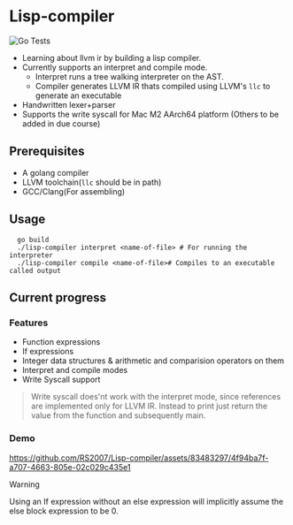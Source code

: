 # Lisp-compiler
![Go Tests](https://github.com/<your-username>/<your-repo>/actions/workflows/go-tests.yml/badge.svg)


- Learning about llvm ir by building a lisp compiler.
- Currently supports an interpret and compile mode.
  - Interpret runs a tree walking interpreter on the AST.
  - Compiler generates LLVM IR thats compiled using LLVM's `llc` to generate an executable
- Handwritten lexer+parser
- Supports the write syscall for Mac M2 AArch64 platform (Others to be added in due course)

## Prerequisites

- A golang compiler
- LLVM toolchain(`llc` should be in path)
- GCC/Clang(For assembling)

## Usage

```
  go build
  ./lisp-compiler interpret <name-of-file> # For running the interpreter
  ./lisp-compiler compile <name-of-file># Compiles to an executable called output
```

## Current progress

### Features

- Function expressions
- If expressions
- Integer data structures & arithmetic and comparision operators on them
- Interpret and compile modes
- Write Syscall support

> Write syscall does'nt work with the interpret mode, since references are implemented only for LLVM IR. Instead to print just return the value from the function and subsequently main.

### Demo


https://github.com/RS2007/Lisp-compiler/assets/83483297/4f94ba7f-a707-4663-805e-02c029c435e1



> [!Warning]
> Using an If expression without an else expression will implicitly assume the else block expression to be 0.

